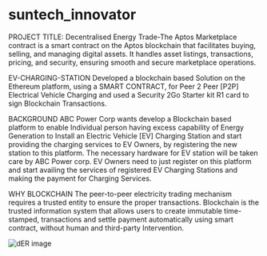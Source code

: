 # suntech_innovator
PROJECT TITLE:
Decentralised Energy Trade-The Aptos Marketplace contract is a smart contract on the Aptos blockchain that facilitates buying, selling, and managing digital assets. It handles asset listings, transactions, pricing, and security, ensuring smooth and secure marketplace operations.


EV-CHARGING-STATION
Developed a blockchain based Solution on the Ethereum platform, using a SMART CONTRACT, for Peer 2 Peer [P2P] Electrical Vehicle Charging and used a Security 2Go Starter kit R1 card to sign Blockchain Transactions.


BACKGROUND
ABC Power Corp wants develop a Blockchain based platform to enable Individual person having excess capability of Energy Generation to Install an Electric Vehicle [EV] Charging Station and start providing the charging services to EV Owners, by registering the new station to this platform. The necessary hardware for EV station will be taken care by ABC Power corp. EV Owners need to just register on this platform and start availing the services of registered EV Charging Stations and making the payment for Charging Services.

WHY BLOCKCHAIN
The peer-to-peer electricity trading mechanism requires a trusted entity to ensure the proper transactions. Blockchain is the trusted information system that allows users to create immutable time-stamped, transactions and settle payment automatically using smart contract, without human and third-party Intervention.



![dER image](https://github.com/user-attachments/assets/362b2e8d-d6ee-4aec-9e7f-adb15e331503)





